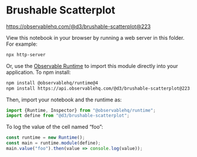 # Brushable Scatterplot

https://observablehq.com/@d3/brushable-scatterplot@223

View this notebook in your browser by running a web server in this folder. For
example:

~~~sh
npx http-server
~~~

Or, use the [Observable Runtime](https://github.com/observablehq/runtime) to
import this module directly into your application. To npm install:

~~~sh
npm install @observablehq/runtime@4
npm install https://api.observablehq.com/@d3/brushable-scatterplot@223.tgz?v=3
~~~

Then, import your notebook and the runtime as:

~~~js
import {Runtime, Inspector} from "@observablehq/runtime";
import define from "@d3/brushable-scatterplot";
~~~

To log the value of the cell named “foo”:

~~~js
const runtime = new Runtime();
const main = runtime.module(define);
main.value("foo").then(value => console.log(value));
~~~
